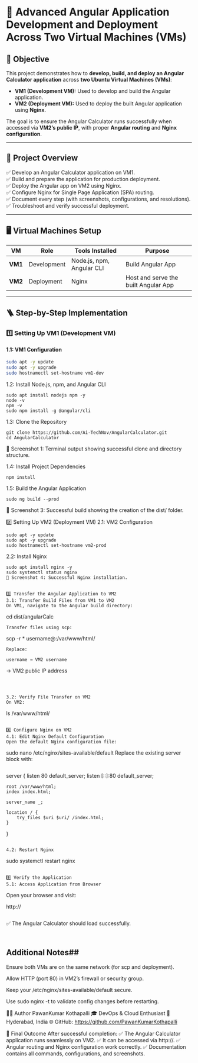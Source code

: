 # 🚀 Advanced Angular Application Development and Deployment Across Two Virtual Machines (VMs)

## 🎯 Objective

This project demonstrates how to **develop, build, and deploy an Angular Calculator application** across **two Ubuntu Virtual Machines (VMs)**:

- **VM1 (Development VM):** Used to develop and build the Angular application.  
- **VM2 (Deployment VM):** Used to deploy the built Angular application using **Nginx**.

The goal is to ensure the Angular Calculator runs successfully when accessed via **VM2’s public IP**, with proper **Angular routing** and **Nginx configuration**.

---

## 🧩 Project Overview


✅ Develop an Angular Calculator application on VM1.  
✅ Build and prepare the application for production deployment.  
✅ Deploy the Angular app on VM2 using Nginx.  
✅ Configure Nginx for Single Page Application (SPA) routing.  
✅ Document every step (with screenshots, configurations, and resolutions).  
✅ Troubleshoot and verify successful deployment.

---

## 🖥️ Virtual Machines Setup

| VM | Role | Tools Installed | Purpose |
|----|------|------------------|----------|
| **VM1** | Development | Node.js, npm, Angular CLI | Build Angular App |
| **VM2** | Deployment | Nginx | Host and serve the built Angular App |

---

## 🪜 Step-by-Step Implementation

### **1️⃣ Setting Up VM1 (Development VM)**

#### 1.1: VM1 Configuration
```bash
sudo apt -y update
sudo apt -y upgrade
sudo hostnamectl set-hostname vm1-dev
```
1.2: Install Node.js, npm, and Angular CLI
```
sudo apt install nodejs npm -y
node -v
npm -v
sudo npm install -g @angular/cli
```
1.3: Clone the Repository
```
git clone https://github.com/Ai-TechNov/AngularCalculator.git
cd AngularCalculator
```
📸 Screenshot 1: Terminal output showing successful clone and directory structure.

1.4: Install Project Dependencies
```
npm install
```


1.5: Build the Angular Application
```
sudo ng build --prod
```
📸 Screenshot 3: Successful build showing the creation of the dist/ folder.

2️⃣ Setting Up VM2 (Deployment VM)
2.1: VM2 Configuration
```
sudo apt -y update
sudo apt -y upgrade
sudo hostnamectl set-hostname vm2-prod
```
2.2: Install Nginx
```
sudo apt install nginx -y
sudo systemctl status nginx
📸 Screenshot 4: Successful Nginx installation.


3️⃣ Transfer the Angular Application to VM2
3.1: Transfer Build Files from VM1 to VM2
On VM1, navigate to the Angular build directory:
```
cd dist/angularCalc
```
Transfer files using scp:

```
scp -r * username@<vm2-ip>:/var/www/html/
```
Replace:

username → VM2 username

```

<vm2-ip> → VM2 public IP address
```



3.2: Verify File Transfer on VM2
On VM2:

```
ls /var/www/html/
```

4️⃣ Configure Nginx on VM2
4.1: Edit Nginx Default Configuration
Open the default Nginx configuration file:

```
sudo nano /etc/nginx/sites-available/default
Replace the existing server block with:
```
```
server {
    listen 80 default_server;
    listen [::]:80 default_server;

    root /var/www/html;
    index index.html;

    server_name _;

    location / {
        try_files $uri $uri/ /index.html;
    }
}
```

4.2: Restart Nginx
```
sudo systemctl restart nginx
```

5️⃣ Verify the Application
5.1: Access Application from Browser
```
Open your browser and visit:

http://<vm2-ip>
```

```
✅ The Angular Calculator should load successfully.
```


```
## Additional Notes##
Ensure both VMs are on the same network (for scp and deployment).

Allow HTTP (port 80) in VM2’s firewall or security group.

Keep your /etc/nginx/sites-available/default secure.

Use sudo nginx -t to validate config changes before restarting.

🧑‍💻 Author
PawanKumar Kothapalli
🎓  DevOps & Cloud Enthusiast
📍 Hyderabad, India
🌐 GitHub: https://github.com/PawanKumarKothapalli

🏁 Final Outcome
After successful completion:
✅ The Angular Calculator application runs seamlessly on VM2.
✅ It can be accessed via http://<vm2-public-ip>.
✅ Angular routing and Nginx configuration work correctly.
✅ Documentation contains all commands, configurations, and screenshots.









